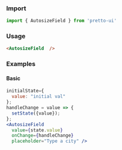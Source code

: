 ### Import
```js static
import { AutosizeField } from 'pretto-ui'
```

### Usage
```html
<AutosizeField  />
```

### Examples
#### Basic
```jsx
initialState={
  value: "initial val"
};
handleChange = value => {
  setState({value});
};
<AutosizeField
  value={state.value}
  onChange={handleChange}
  placeholder="Type a city" />
```
